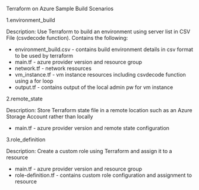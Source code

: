 Terraform on Azure Sample Build Scenarios

1.environment_build 

Description: Use Terraform to build an environment using server list in CSV File (csvdecode function). Contains the following:
- environment_build.csv - contains build environment details in csv format to be used by terraform 
- main.tf - azure provider version and resource group
- network.tf - network resources
- vm_instance.tf - vm instance resources including csvdecode function using a for loop
- output.tf - contains output of the local admin pw for vm instance

2.remote_state

Description: Store Terraform state file in a remote location such as an Azure Storage Account rather than locally
- main.tf - azure provider version and remote state configuration

3.role_definition

Description: Create a custom role using Terraform and assign it to a resource
- main.tf - azure provider version and resource group
- role-definition.tf - contains custom role configuration and assignment to resource
